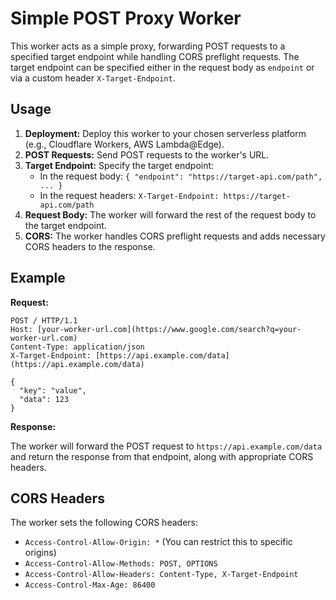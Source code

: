 # Simple POST Proxy Worker

This worker acts as a simple proxy, forwarding POST requests to a specified target endpoint while handling CORS preflight requests. The target endpoint can be specified either in the request body as `endpoint` or via a custom header `X-Target-Endpoint`.

## Usage

1.  **Deployment:** Deploy this worker to your chosen serverless platform (e.g., Cloudflare Workers, AWS Lambda@Edge).
2.  **POST Requests:** Send POST requests to the worker's URL.
3.  **Target Endpoint:** Specify the target endpoint:
    * In the request body: `{ "endpoint": "https://target-api.com/path", ... }`
    * In the request headers: `X-Target-Endpoint: https://target-api.com/path`
4.  **Request Body:** The worker will forward the rest of the request body to the target endpoint.
5.  **CORS:** The worker handles CORS preflight requests and adds necessary CORS headers to the response.

## Example

**Request:**

```http
POST / HTTP/1.1
Host: [your-worker-url.com](https://www.google.com/search?q=your-worker-url.com)
Content-Type: application/json
X-Target-Endpoint: [https://api.example.com/data](https://api.example.com/data)

{
  "key": "value",
  "data": 123
}
```

**Response:**

The worker will forward the POST request to `https://api.example.com/data` and return the response from that endpoint, along with appropriate CORS headers.

## CORS Headers

The worker sets the following CORS headers:

* `Access-Control-Allow-Origin: *` (You can restrict this to specific origins)
* `Access-Control-Allow-Methods: POST, OPTIONS`
* `Access-Control-Allow-Headers: Content-Type, X-Target-Endpoint`
* `Access-Control-Max-Age: 86400`

